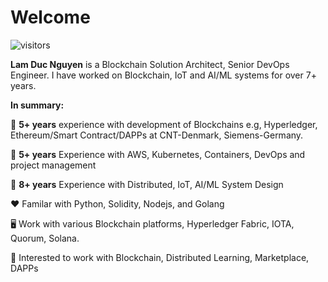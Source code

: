 # Welcome 

![visitors](https://visitor-badge.laobi.icu/badge?page_id=lamnd09)

**Lam Duc Nguyen** is a Blockchain Solution Architect, Senior DevOps Engineer. I have worked on Blockchain, IoT and AI/ML systems for over 7+ years. 

**In summary:**

:rocket: **5+ years** experience with development of Blockchains e.g, Hyperledger, Ethereum/Smart Contract/DAPPs at CNT-Denmark, Siemens-Germany.

:rocket: **5+ years** Experience with AWS, Kubernetes, Containers, DevOps and project management 

:rocket: **8+ years** Experience with Distributed, IoT, AI/ML System Design 

:hearts: Familar with Python, Solidity, Nodejs, and Golang

:desktop_computer: Work with various Blockchain platforms, Hyperledger Fabric, IOTA, Quorum, Solana. 

:notebook_with_decorative_cover: Interested to work with Blockchain, Distributed Learning, Marketplace, DAPPs
